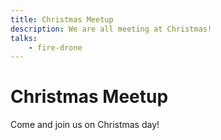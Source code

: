 ```yaml
---
title: Christmas Meetup
description: We are all meeting at Christmas!
talks:
    - fire-drone
---
```


# Christmas Meetup

Come and join us on Christmas day!
